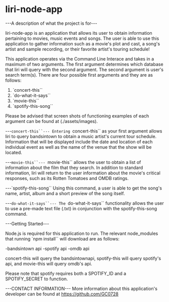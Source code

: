 # liri-node-app

---A description of what the project is for---

liri-node-app is an application that allows its user to obtain information pertaining to movies, music events and songs. The user is able to use this application to gather information such as a movie's plot and cast, a song's artist and sample recording, or their favorite artist's touring schedule!

This application operates via the Command Line Interace and takes in a maximum of two arguments. The first argument determines which database that liri will query with the second argument. The second argument is user's search term(s). There are four possible first arguments and they are as follows:


1. `concert-this``
2. `do-what-it-says``
3. `movie-this``
4. `spotify-this-song``

Please be advised that screen shots of functioning examples of each argument can be found at (./assets/images).

---`concert-this``---
Entering `concert-this`` as your first argument allows liri to query bandsintown to obtain a music artist's current tour schedule. Information that will be displayed include the date and location of each individual event as well as the name of the venue that the show will be located.

---`movie-this``---
`movie-this`` allows the user to obtain a list of information about the film that they search. In addition to standard information, liri will return to the user information about the movie's critical responses, such as its Rotten Tomatoes and OMDB ratings.

---`spotify-this-song``
Using this command, a user is able to get the song's name, artist, album and a short preview of the song itself. 

---`do-what-it-says``---
The `do-what-it-says`` functionality allows the user to use a pre-made text file (.txt) in conjunction with the spotify-this-song command.

---Getting Started---

Node.js is required for this application to run. The relevant node_modules that running `npm install`` will download are as follows:

-bandsintown api
-spotify api
-omdb api

concert-this will query the bandsintownapi, spotify-this will query spotify's api, and movie-this will query omdb's api. 

Please note that spotify requires both a SPOTIFY_ID and a SPOTIFY_SECRET to function. 

---CONTACT INFORMATION---
More information about this application's developer can be found at https://github.com/GC0728
